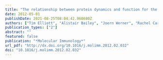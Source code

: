 ```yaml
---
title: "The relationship between protein dynamics and function for the MHC class I antigen presenting molecule"
date: 2012-05-01
publishDate: 2021-08-25T08:04:42.960680Z
authors: ["Tim Elliott", "Alistair Bailey", "Joern Werner", "Rachel Carter", "Andrew Phillips", "Neil Dalchau", "Martin Zacharias"]
publication_types: ["2"]
abstract: ""
featured: false
publication: "*Molecular Immunology*"
url_pdf: "http://dx.doi.org/10.1016/j.molimm.2012.02.032"
doi: "10.1016/j.molimm.2012.02.032"
---
```


